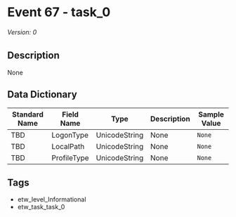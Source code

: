 # Event 67 - task_0
###### Version: 0

## Description
None

## Data Dictionary
|Standard Name|Field Name|Type|Description|Sample Value|
|---|---|---|---|---|
|TBD|LogonType|UnicodeString|None|`None`|
|TBD|LocalPath|UnicodeString|None|`None`|
|TBD|ProfileType|UnicodeString|None|`None`|

## Tags
* etw_level_Informational
* etw_task_task_0